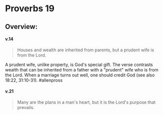 # Proverbs 19

## Overview:



#### v.14
>Houses and wealth are inherited from parents, but a prudent wife is from the Lord.

A prudent wife, unlike property, is God's special gift. The verse contrasts wealth that can be inherited from a father with a "prudent" wife who is from the Lord. When a marriage turns out well, one should credit God (see also 18:22, 31:10-31).
#allenpross 

#### v.21
>Many are the plans in a man's heart, but it is the Lord's purpose that prevails.


